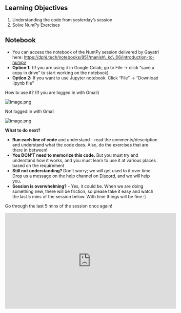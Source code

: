 ## Learning Objectives

1. Understanding the code from yesterday’s session
2. Solve NumPy Exercises

## Notebook

* You can access the notebook of the NumPy session delivered by Gayatri here:  https://dphi.tech/notebooks/851/manish\_kc\_06/introduction-to-numpy
* **Option 1:** (If you are using it in Google Colab, go to File → click “save a copy in drive” to start working on the notebook)
* **Option 2:** If you want to use Jupyter notebook. Click “File” → “Download .ipynb file”

How to use it? (If you are logged in with Gmail)











![image.png](https://dphi-live.s3.amazonaws.com/media_uploads/image_be2b2ecdb842492cbd028ce2b021df5a.png)











Not logged in  with Gmail










![image.png](https://dphi-live.s3.amazonaws.com/media_uploads/image_63f445e2b5714408ba034b412a68f639.png)






**What to do next?**

* **Run each line of code** and understand - read the comments/description and understand what the code does. Also, do the exercises that are there in between!
* **You DON’T need to memorize this code.** But you must try and understand how it works, and you must learn to use it at various places based on the requirement
* **Still not understanding?** Don’t worry; we will get used to it over time. Drop us a message on the help channel on [Discord](https://discord.gg/E2XfSEYm2W), and we will help you.
* **Session is overwhelming?** - Yes, it could be. When we are doing something new, there will be friction, so please take it easy and watch the last 5 mins of the session below. With time things will be fine :)

Go through the last 5 mins of the session once again!












<iframe width="560" height="315" src="https://www.youtube.com/embed/lYcz4eCZTvE?start=6328" title="YouTube video player" frameborder="0" allow="accelerometer; autoplay; clipboard-write; encrypted-media; gyroscope; picture-in-picture" allowfullscreen></iframe>